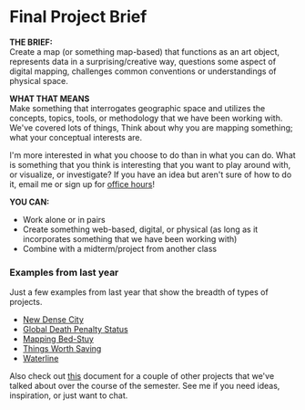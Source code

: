 # Final Project Brief

**THE BRIEF:**</br>
Create a map (or something map-based) that functions as an art object, represents data in a surprising/creative way, questions some aspect of digital mapping, challenges common conventions or understandings of physical space.

**WHAT THAT MEANS**</br>
Make something that interrogates geographic space and utilizes the concepts, topics, tools, or methodology that we have been working with. We've covered lots of things, Think about why you are mapping something; what your conceptual interests are.

I'm more interested in what you choose to do than in what you can do. What is something that you think is interesting that you want to play around with, or visualize, or investigate? If you have an idea but aren't sure of how to do it, email me or sign up for [office hours](https://calendar.google.com/calendar/selfsched?sstoken=UUl0bkJBeEw5QmpTfGRlZmF1bHR8MTVmMGJiY2ZkYjkyNWQ0NGQ1Y2YzODliMDQ0MmRlODU)! 

**YOU CAN:**</br>

- Work alone or in pairs
- Create something web-based, digital, or physical (as long as it incorporates something that we have been working with)
- Combine with a midterm/project from another class

### Examples from last year
Just a few examples from last year that show the breadth of types of projects. 

- [New Dense City](http://11bsouth.com/?p=304)
- [Global Death Penalty Status](http://lmj.io/projects/mapping/assignment-3/)
- [Mapping Bed-Stuy](http://lmj.io/mapping-bed-stuy-2/)
- [Things Worth Saving](https://vimeo.com/158647096)
- [Waterline](http://www.peachriot.com/category/spring-2016/digital-mapping/)

Also check out [this](https://github.com/MimiOnuoha/Data-and-digital-mapping-ITP2017/blob/master/inspiration.pdf) document for a couple of other projects that we've talked about over the course of the semester. See me if you need ideas, inspiration, or just want to chat. 